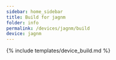```yaml
---
sidebar: home_sidebar
title: Build for jagnm
folder: info
permalink: /devices/jagnm/build
device: jagnm
---
```

{% include templates/device_build.md %}
